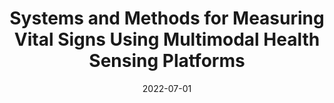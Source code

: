 ---
title: "Systems and Methods for Measuring Vital Signs Using Multimodal Health Sensing Platforms"
collection: publications
permalink: /publication/2021-patent-2
date: 2022-07-01
venue: 'Int’l Application PCT/US19/22532'
citation: '<i>Int’l Application PCT/US19/22532</i>.
    <br />
    [Kadambi, A.](https://www.ee.ucla.edu/achuta-kadambi/), [Jalilian, L.](https://www.uclahealth.org/providers/laleh-jalilian), [Chari, P.](https://pradyumnachari.github.io/), Talegaonkar, C., Karinca, D., Cannesson, M., Kabra, K., Salehi-Abari, O., [Kita, A.](https://biodesign.ucla.edu/accelerator21-bio-ashley-kita/), <b>Armouti, A.</b>'
---